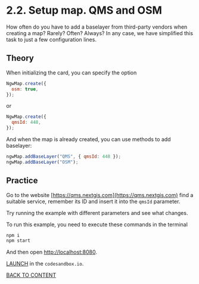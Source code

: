 # 2.2. Setup map. QMS and OSM

How often do you have to add a baselayer from third-party vendors when creating a map? Rarely? Often? Always? In any case, we have simplified this task to just a few configuration lines.

## Theory

When initializing the card, you can specify the option

```javascript
NgwMap.create({
  osm: true,
});
```

or

```javascript
NgwMap.create({
  qmsId: 448,
});
```

And when the map is already created, you can use methods to add baselayer:

```javascript
ngwMap.addBaseLayer("QMS", { qmsId: 448 });
ngwMap.addBaseLayer("OSM");
```

## Practice

Go to the website [https://qms.nextgis.com](https://qms.nextgis.com) find a suitable service, remember its ID and insert it into the `qmsId` parameter.

Try running the example with different parameters and see what changes.

To run this example, you need to execute these commands in the terminal

```bash
npm i
npm start
```

And then open [http://localhost:8080](http://localhost:8080).

[LAUNCH](https://githubbox.com/nextgis/ngf-tutorial/tree/master/tutorials/2_2_setup_map_qms_and_osm) in the `codesandbox.io`.

[BACK TO CONTENT](../../README.md)
